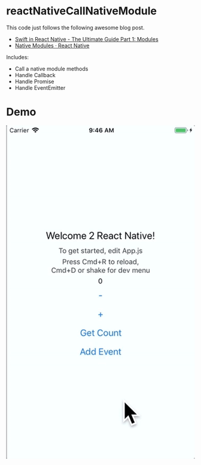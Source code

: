 # reactNativeCallNativeModule

This code just follows the following awesome blog post.

- [Swift in React Native \- The Ultimate Guide Part 1: Modules](https://teabreak.e-spres-oh.com/swift-in-react-native-the-ultimate-guide-part-1-modules-9bb8d054db03)
- [Native Modules · React Native](https://facebook.github.io/react-native/docs/native-modules-android)

Includes:

- Call a native module methods
- Handle Callback
- Handle Promise
- Handle EventEmitter

# Demo

![](images/demo.gif)

